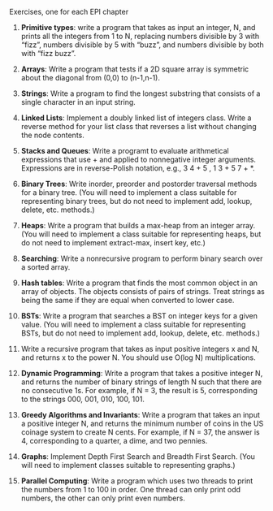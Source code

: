 Exercises, one for each EPI chapter

1. **Primitive types**: write a program that takes as input an integer, N, and prints
all the integers from 1 to N, replacing numbers divisible by 3 with “fizz”, numbers divisible by
5 with “buzz”, and numbers divisible by both with “fizz buzz”.

2. **Arrays**: Write a program that tests if a 2D square array is symmetric about the diagonal
from (0,0) to (n-1,n-1).

3. **Strings**: Write a program to find the longest substring that consists of a single
character in an input string.

4. **Linked Lists**: Implement a doubly linked list of integers class. Write a reverse method for your list class
that reverses a list without changing the node contents.

5. **Stacks and Queues**: Write a programt to evaluate arithmetical expressions that use + and applied
to nonnegative integer arguments. Expressions are in reverse-Polish notation, e.g., 3 4 + 5 , 1 3 + 5 7 + *.

6. **Binary Trees**: Write inorder, preorder and postorder traversal methods for a binary tree. (You will need
to implement a class suitable for representing binary trees, but do not need to implement
add, lookup, delete, etc. methods.)

7. **Heaps**: Write a program that builds a max-heap from an integer array. (You will need to implement
a class suitable for representing heaps, but do not need to implement extract-max, insert key, etc.)

8. **Searching**: Write a nonrecursive program to perform binary search over a sorted array.

9. **Hash tables**: Write a program that finds the most common object in an array of objects. The
objects consists of pairs of strings. Treat strings as being the same if they are equal when converted to lower case.

10. **BSTs**: Write a program that searches a BST on integer keys for a given value. (You will need to
implement a class suitable for representing BSTs, but do not need to implement
add, lookup, delete, etc. methods.)

11. Write a recursive program that takes as input positive integers x and N, and returns x to the power N.
You should use O(log N) multiplications.

12. **Dynamic Programming**: Write a program that takes a positive integer N, and returns the number
of binary strings of length N such that there are no consecutive 1s. For example, if N = 3, the result
is 5, corresponding to the strings 000, 001, 010, 100, 101.

13. **Greedy Algorithms and Invariants**: Write a program that takes an input a positive integer
N, and returns the minimum number of coins in the US coinage system to create N cents. For example, if
N = 37, the answer is 4, corresponding to a quarter, a dime, and two pennies.

14. **Graphs**: Implement Depth First Search and Breadth First Search. (You will need to implement
classes suitable to representing graphs.)

15. **Parallel Computing**: Write a program which uses two threads to print the numbers from
1 to 100 in order. One thread can only print odd numbers, the other can only print even numbers.
